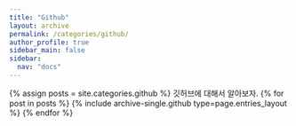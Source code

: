 ```yaml
---
title: "Github"
layout: archive
permalink: /categories/github/
author_profile: true
sidebar_main: false
sidebar:
  nav: "docs"
---
```


{% assign posts = site.categories.github %}
깃허브에 대해서 알아보자.
{% for post in posts %} {% include archive-single.github type=page.entries_layout %} {% endfor %}
